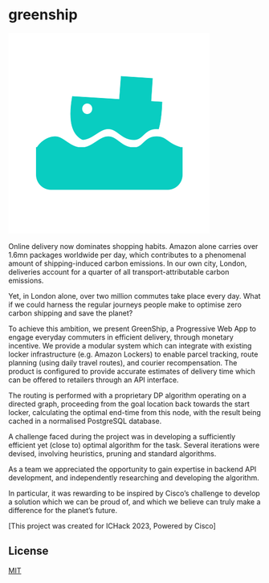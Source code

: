 # greenship

<img src='app/web/static/logo.png' />

Online delivery now dominates shopping habits. Amazon alone carries over 1.6mn packages worldwide per day, which contributes to a phenomenal amount of shipping-induced carbon emissions. In our own city, London, deliveries account for a quarter of all transport-attributable carbon emissions.

Yet, in London alone, over two million commutes take place every day. What if we could harness the regular journeys people make to optimise zero carbon shipping and save the planet?

To achieve this ambition, we present GreenShip, a Progressive Web App to engage everyday commuters in efficient delivery, through monetary incentive. We provide a modular system which can integrate with existing locker infrastructure (e.g. Amazon Lockers) to enable parcel tracking, route planning (using daily travel routes), and courier recompensation. The product is configured to provide accurate estimates of delivery time which can be offered to retailers through an API interface. 

The routing is performed with a proprietary DP algorithm operating on a directed graph, proceeding from the goal location back towards the start locker, calculating the optimal end-time from this node, with the result being cached in a normalised PostgreSQL database.

A challenge faced during the project was in developing a sufficiently efficient yet (close to) optimal algorithm for the task. Several iterations were devised, involving heuristics, pruning and standard algorithms.

As a team we appreciated the opportunity to gain expertise in backend API development, and independently researching and developing the algorithm.

In particular, it was rewarding to be inspired by Cisco’s challenge to develop a solution which we can be proud of, and which we believe can truly make a difference for the planet’s future.

[This project was created for ICHack 2023, Powered by Cisco]

## License

[MIT](https://choosealicense.com/licenses/mit/)